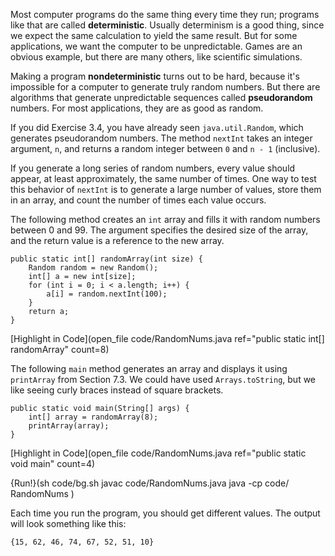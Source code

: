 Most computer programs do the same thing every time they run; programs like that are called **deterministic**. Usually determinism is a good thing, since we expect the same calculation to yield the same result. But for some applications, we want the computer to be unpredictable. Games are an obvious example, but there are many others, like scientific simulations.

Making a program **nondeterministic** turns out to be hard, because it's impossible for a computer to generate truly random numbers. But there are algorithms that generate unpredictable sequences called **pseudorandom** numbers. For most applications, they are as good as random.

If you did Exercise 3.4, you have already seen `java.util.Random`, which generates pseudorandom numbers. The method `nextInt` takes an integer argument, `n`, and returns a random integer between `0` and `n - 1` (inclusive).

If you generate a long series of random numbers, every value should appear, at least approximately, the same number of times. One way to test this behavior of `nextInt` is to generate a large number of values, store them in an array, and count the number of times each value occurs.

The following method creates an `int` array and fills it with random numbers between 0 and 99. The argument specifies the desired size of the array, and the return value is a reference to the new array.

```code
public static int[] randomArray(int size) {
    Random random = new Random();
    int[] a = new int[size];
    for (int i = 0; i < a.length; i++) {
        a[i] = random.nextInt(100);
    }
    return a;
}
```

[Highlight in Code](open_file code/RandomNums.java ref="public static int[] randomArray" count=8)

The following `main` method generates an array and displays it using `printArray` from Section 7.3. We could have used `Arrays.toString`, but we like seeing curly braces instead of square brackets.

```code
public static void main(String[] args) {
    int[] array = randomArray(8);
    printArray(array);
}
```

[Highlight in Code](open_file code/RandomNums.java ref="public static void main" count=4)

{Run!}(sh code/bg.sh javac code/RandomNums.java java -cp code/ RandomNums )

Each time you run the program, you should get different values. The output will look something like this:

```code
{15, 62, 46, 74, 67, 52, 51, 10}
```